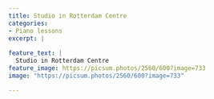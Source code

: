 ```yaml
---
title: Studio in Rotterdam Centre
categories:
- Piano lessons
excerpt: |
  
feature_text: |
  Studio in Rotterdam Centre
feature_image: https://picsum.photos/2560/600?image=733
image: "https://picsum.photos/2560/600?image=733"

---
```

